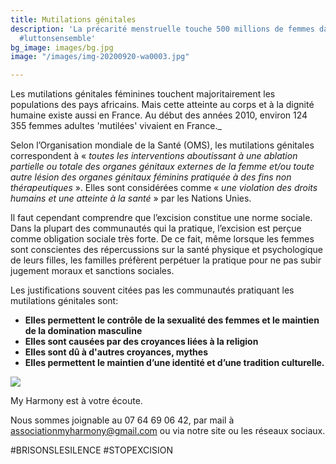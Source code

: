 ```yaml
---
title: Mutilations génitales
description: 'La précarité menstruelle touche 500 millions de femmes dans le monde.
  #luttonsensemble'
bg_image: images/bg.jpg
image: "/images/img-20200920-wa0003.jpg"

---
```

 Les mutilations génitales féminines touchent majoritairement les populations des pays africains. Mais cette atteinte au corps et à la dignité humaine existe aussi en France. Au début des années 2010, environ 124 355 femmes adultes 'mutilées' vivaient en France._

Selon l’Organisation mondiale de la Santé (OMS), les mutilations génitales correspondent à « _toutes les interventions aboutissant à une ablation partielle ou totale des organes génitaux externes de la femme et/ou toute autre lésion des organes génitaux féminins pratiquée à des fins non thérapeutiques_ ». Elles sont considérées comme « _une violation des droits humains et une atteinte à la santé_ » par les Nations Unies.

Il faut cependant comprendre que l’excision constitue une norme sociale. Dans la plupart des communautés qui la pratique, l’excision est perçue comme obligation sociale très forte. De ce fait, même lorsque les femmes sont conscientes des répercussions sur la santé physique et psychologique de leurs filles, les familles préfèrent perpétuer la pratique pour ne pas subir jugement moraux et sanctions sociales.

Les justifications souvent citées pas les communautés pratiquant les mutilations génitales sont:

* **Elles permettent le contrôle de la sexualité des femmes et le maintien de la domination masculine**
* **Elles sont causées par des croyances liées à la religion**
* **Elles sont dû à d'autres croyances, mythes**
* **Elles permettent le maintien d’une identité et d’une tradition culturelle.**

![](/images/whatsapp-image-2020-09-21-at-22-23-47.jpeg)

My Harmony est à votre écoute.

Nous sommes joignable au 07 64 69 06 42, par mail à associationmyharmony@gmail.com ou via notre site ou les réseaux sociaux.

\#BRISONSLESILENCE #STOPEXCISION
